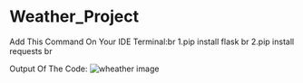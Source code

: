 # Weather_Project

Add This Command On Your IDE Terminal:br
1.pip install flask br
2.pip install requests br


Output Of The Code:
![wheather image](https://github.com/user-attachments/assets/ebe7ac63-35b0-4713-b5a4-933a8d69a8c2)
